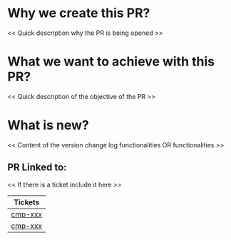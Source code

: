# Why we create this PR?
 
<< Quick description why the PR is being opened >>
 
# What we want to achieve with this PR?
 
<< Quick description of the objective of the PR >>
 
# What is new?
 
<< Content of the version change log functionalities OR functionalities >>

## PR Linked to:

<< If there is a ticket include it here >>

<!--
Include here the issues if available that will be closed with this PR.
Use the notation `Closes #<issueId>`
-->

| Tickets |
| :---:   |
| [cmp-xxx](www.link.com) |
| [cmp-xxx](www.link.com)  |
